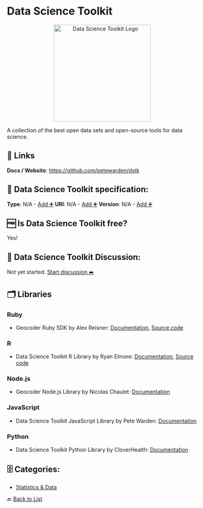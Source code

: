 # Data Science Toolkit
<p align="center">
    <img width="256" src="https://raw.githubusercontent.com/apis-list/apis-list/main/apis/data-science-toolkit/logo_256x256.png" alt="Data Science Toolkit Logo"/>
</p>
A collection of the best open data sets and open-source tools for data science.

##  🔗 Links
**Docs / Website**: https://github.com/petewarden/dstk

## 🧬 Data Science Toolkit specification:
**Type**: N/A - [Add ➕](https://github.com/apis-list/apis-list/edit/main/apis-list.yaml)
**URI**: N/A - [Add ➕](https://github.com/apis-list/apis-list/edit/main/apis-list.yaml)
**Version**: N/A - [Add ➕](https://github.com/apis-list/apis-list/edit/main/apis-list.yaml)

## 🆓 Is Data Science Toolkit free?
 Yes! 

## 💬 Data Science Toolkit Discussion:
Not yet started. [Start discussion ➡️](https://github.com/apis-list/apis-list/discussions/new)

## 🗂️ Libraries
### Ruby
- Geocoder Ruby SDK by Alex Reisner: [Documentation](https://github.com/alexreisner/geocoder), [Source code](https://rubygems.org/gems/geocoder)

### R
- Data Science Toolkit R Library by Ryan Elmore: [Documentation](http://cran.r-project.org/web/packages/RDSTK/index.html), [Source code](https://github.com/rtelmore/RDSTK)

### Node.js
-  Geocoder Node.js Library by Nicolas Chaulet: [Documentation](https://github.com/nchaulet/node-geocoder)

### JavaScript
- Data Science Toolkit JavaScript Library by Pete Warden: [Documentation](https://github.com/petewarden/dstk)

### Python
- Data Science Toolkit Python Library by CloverHealth: [Documentation](https://github.com/CloverHealth/pydstk)


## 🗄️ Categories:
- [Statistics & Data](https://github.com/apis-list/apis-list#statistics--data-)

🔙  [Back to List](https://github.com/apis-list/apis-list)

